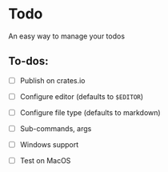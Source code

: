 # Todo

An easy way to manage your todos

## To-dos:

- [ ] Publish on crates.io

- [ ] Configure editor (defaults to `$EDITOR`)

- [ ] Configure file type (defaults to markdown)

- [ ] Sub-commands, args

- [ ] Windows support

- [ ] Test on MacOS

